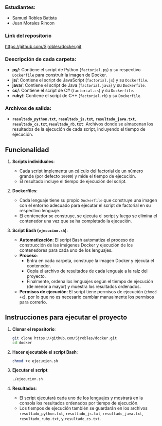 ### Estudiantes:
- Samuel Robles Batista
- Juan Morales Rincon

### Link del repositorio

https://github.com/Sjrobles/docker.git
  


### Descripción de cada carpeta:

- **py/**: Contiene el script de Python (`factorial.py`) y su respectivo `Dockerfile` para construir la imagen de Docker.
- **js/**: Contiene el script de JavaScript (`factorial.js`) y su `Dockerfile`.
- **java/**: Contiene el script de Java (`factorial.java`) y su `Dockerfile`.
- **cs/**: Contiene el script de C# (`factorial.cs`) y su `Dockerfile`.
-  **ruby/**: Contiene el script de C++ (`factorial.rb`) y su `Dockerfile`.

### Archivos de salida:

- **`resultado_python.txt`**, **`resultado_js.txt`**, **`resultado_java.txt`**, **`resultado_cs.txt`**,**`resultado_rb.txt`**: Archivos donde se almacenan los resultados de la ejecución de cada script, incluyendo el tiempo de ejecución.

## Funcionalidad

1. **Scripts individuales**:
    - Cada script implementa un cálculo del factorial de un número grande (por defecto `10000`) y mide el tiempo de ejecución.
    - El resultado incluye el tiempo de ejecución del script.
  
2. **Dockerfiles**:
    - Cada lenguaje tiene su propio `Dockerfile` que construye una imagen con el entorno adecuado para ejecutar el script de factorial en su respectivo lenguaje.
    - El contenedor se construye, se ejecuta el script y luego se elimina el contenedor una vez que se ha completado la ejecución.

3. **Script Bash (`ejecucion.sh`)**:
    - **Automatización**: El script Bash automatiza el proceso de construcción de las imágenes Docker y ejecución de los contenedores para cada uno de los lenguajes.
    - **Proceso**:
        - Entra en cada carpeta, construye la imagen Docker y ejecuta el contenedor.
        - Copia el archivo de resultados de cada lenguaje a la raíz del proyecto.
        - Finalmente, ordena los lenguajes según el tiempo de ejecución (de menor a mayor) y muestra los resultados ordenados.
    - **Permisos de ejecución**: El script tiene permisos de ejecución (`chmod +x`), por lo que no es necesario cambiar manualmente los permisos para correrlo.


## Instrucciones para ejecutar el proyecto

1. **Clonar el repositorio**:

    ```bash
    git clone https://github.com/Sjrobles/docker.git
    cd docker
    ```

2. **Hacer ejecutable el script Bash**:

    ```bash
    chmod +x ejecucion.sh
    ```

3. **Ejecutar el script**:

    ```bash
    ./ejecucion.sh
    ```

4. **Resultados**:
    - El script ejecutará cada uno de los lenguajes y mostrará en la consola los resultados ordenados por tiempo de ejecución.
    - Los tiempos de ejecución también se guardarán en los archivos `resultado_python.txt`, `resultado_js.txt`, `resultado_java.txt`, `resultado_ruby.txt`, y `resultado_cs.txt`.


